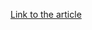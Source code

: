 [Link to the article](https://hunt.io/blog/proxylogon-and-proxyshell-used-to-target-government-mail-servers-in-asia-europe-and-south-america)
